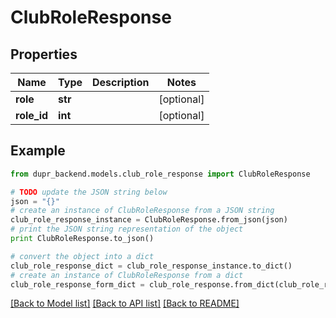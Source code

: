 # ClubRoleResponse


## Properties
Name | Type | Description | Notes
------------ | ------------- | ------------- | -------------
**role** | **str** |  | [optional] 
**role_id** | **int** |  | [optional] 

## Example

```python
from dupr_backend.models.club_role_response import ClubRoleResponse

# TODO update the JSON string below
json = "{}"
# create an instance of ClubRoleResponse from a JSON string
club_role_response_instance = ClubRoleResponse.from_json(json)
# print the JSON string representation of the object
print ClubRoleResponse.to_json()

# convert the object into a dict
club_role_response_dict = club_role_response_instance.to_dict()
# create an instance of ClubRoleResponse from a dict
club_role_response_form_dict = club_role_response.from_dict(club_role_response_dict)
```
[[Back to Model list]](../README.md#documentation-for-models) [[Back to API list]](../README.md#documentation-for-api-endpoints) [[Back to README]](../README.md)


